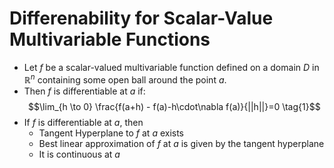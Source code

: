 # Differenability for Scalar-Value Multivariable Functions
- Let $f$ be a scalar-valued multivariable function defined on a domain $D$ in $\mathbb{R}^n$ containing some open ball around the point $a$.
- Then $f$ is differentiable at $a$ if:
  $$\lim_{h \to 0} \frac{f(a+h) - f(a)-h\cdot\nabla f(a)}{||h||}=0
  \tag{1}$$
- If $f$ is differentiable at $a$, then
  - Tangent Hyperplane to $f$ at $a$ exists
  - Best linear approximation of $f$ at $a$ is given by the tangent hyperplane
  - It is continuous at $a$